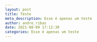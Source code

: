 ```yaml
---
layout: post
title: Teste
meta_description: Esse é apenas um teste
author: andre_ribas
date: 2021-08-09 17:12:30
categories: Esse é apenas um teste
---
```

